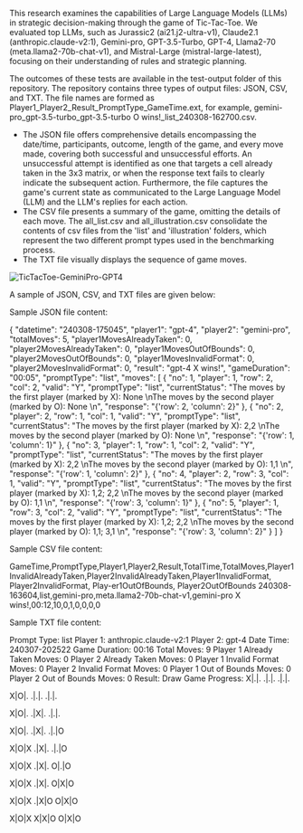 This research examines the capabilities of Large Language Models (LLMs) in strategic decision-making through the game of Tic-Tac-Toe. We evaluated top LLMs, such as Jurassic2 (ai21.j2-ultra-v1), Claude2.1 (anthropic.claude-v2:1), Gemini-pro, GPT-3.5-Turbo, GPT-4, Llama2-70 (meta.llama2-70b-chat-v1), and Mistral-Large (mistral-large-latest), focusing on their understanding of rules and strategic planning. 

The outcomes of these tests are available in the test-output folder of this repository. The repository contains three types of output files: JSON, CSV, and TXT. The file names are formed as Player1_Player2_Result_PromptType_GameTime.ext, for example, gemini-pro_gpt-3.5-turbo_gpt-3.5-turbo O wins!_list_240308-162700.csv.

- The JSON file offers comprehensive details encompassing the date/time, participants, outcome, length of the game, and every move made, covering both successful and unsuccessful efforts. An unsuccessful attempt is identified as one that targets a cell already taken in the 3x3 matrix, or when the response text fails to clearly indicate the subsequent action. Furthermore, the file captures the game's current state as communicated to the Large Language Model (LLM) and the LLM's replies for each action.
- The CSV file presents a summary of the game, omitting the details of each move. The all_list.csv and all_illustration.csv consolidate the contents of csv files from the 'list' and 'illustration' folders, which represent the two different prompt types used in the benchmarking process.
- The TXT file visually displays the sequence of game moves.

![TicTacToe-GeminiPro-GPT4](https://github.com/research-outcome/LLM-TicTacToe-Benchmark/assets/136174718/be4c9543-802f-4ea4-9f3c-e639173d4d7a)


A sample of JSON, CSV, and TXT files are given below:

Sample JSON file content:

{
    "datetime": "240308-175045",
    "player1": "gpt-4",
    "player2": "gemini-pro",
    "totalMoves": 5,
    "player1MovesAlreadyTaken": 0,
    "player2MovesAlreadyTaken": 0,
    "player1MovesOutOfBounds": 0,
    "player2MovesOutOfBounds": 0,
    "player1MovesInvalidFormat": 0,
    "player2MovesInvalidFormat": 0,
    "result": "gpt-4 X wins!",
    "gameDuration": "00:05",
    "promptType": "list",
    "moves": [
        {
            "no": 1,
            "player": 1,
            "row": 2,
            "col": 2,
            "valid": "Y",
            "promptType": "list",
            "currentStatus": "The moves by the first player (marked by X): None \nThe moves by the second player (marked by O): None \n",
            "response": "{'row': 2, 'column': 2}"
        },
        {
            "no": 2,
            "player": 2,
            "row": 1,
            "col": 1,
            "valid": "Y",
            "promptType": "list",
            "currentStatus": "The moves by the first player (marked by X): 2,2 \nThe moves by the second player (marked by O): None \n",
            "response": "{'row': 1, 'column': 1}"
        },
        {
            "no": 3,
            "player": 1,
            "row": 1,
            "col": 2,
            "valid": "Y",
            "promptType": "list",
            "currentStatus": "The moves by the first player (marked by X): 2,2 \nThe moves by the second player (marked by O): 1,1 \n",
            "response": "{'row': 1, 'column': 2}"
        },
        {
            "no": 4,
            "player": 2,
            "row": 3,
            "col": 1,
            "valid": "Y",
            "promptType": "list",
            "currentStatus": "The moves by the first player (marked by X): 1,2; 2,2 \nThe moves by the second player (marked by O): 1,1 \n",
            "response": "{'row': 3, 'column': 1}"
        },
        {
            "no": 5,
            "player": 1,
            "row": 3,
            "col": 2,
            "valid": "Y",
            "promptType": "list",
            "currentStatus": "The moves by the first player (marked by X): 1,2; 2,2 \nThe moves by the second player (marked by O): 1,1; 3,1 \n",
            "response": "{'row': 3, 'column': 2}"
        }
    ]
}



Sample CSV file content:

GameTime,PromptType,Player1,Player2,Result,TotalTime,TotalMoves,Player1InvalidAlreadyTaken,Player2InvalidAlreadyTaken,Player1InvalidFormat, Player2InvalidFormat, Play-er1OutOfBounds, Player2OutOfBounds 
240308-163604,list,gemini-pro,meta.llama2-70b-chat-v1,gemini-pro X wins!,00:12,10,0,1,0,0,0,0



Sample TXT file content:

Prompt Type: list
Player 1: anthropic.claude-v2:1
Player 2: gpt-4
Date Time: 240307-202522
Game Duration: 00:16
Total Moves: 9
Player 1 Already Taken Moves: 0
Player 2 Already Taken Moves: 0
Player 1 Invalid Format Moves: 0
Player 2 Invalid Format Moves: 0
Player 1 Out of Bounds Moves: 0
Player 2 Out of Bounds Moves: 0
Result: Draw
Game Progress: 
X|.|.
.|.|.
.|.|.


X|O|.
.|.|.
.|.|.


X|O|.
.|X|.
.|.|.


X|O|.
.|X|.
.|.|O


X|O|X
.|X|.
.|.|O


X|O|X
.|X|.
O|.|O


X|O|X
.|X|.
O|X|O


X|O|X
.|X|O
O|X|O


X|O|X
X|X|O
O|X|O





